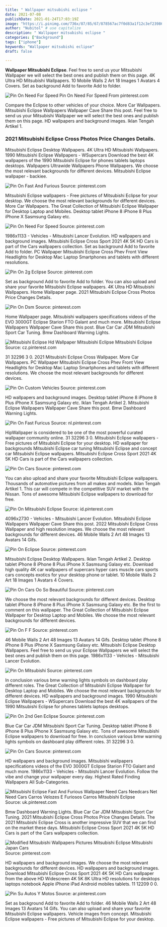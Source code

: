 ```yaml
---
title: " Wallpaper mitsubishi eclipse "
date: 2021-07-08
publishDate: 2021-01-24T17:03:19Z
image: "https://i.pinimg.com/736x/87/85/67/878567ac7f0d83a1f12c3ef239867157.jpg"
author: "Nubitol" # use capitalize
description: " Wallpaper mitsubishi eclipse "
categories: ["Background"]
tags: ["iphone"]
keywords: "Wallpaper mitsubishi eclipse"
draft: false

---
```



**Wallpaper Mitsubishi Eclipse**. Feel free to send us your Mitsubishi Wallpaper we will select the best ones and publish them on this page. 4K Ultra HD Mitsubishi Wallpapers. 10 Mobile Walls 2 Art 18 Images 1 Avatars 4 Covers. Set as background Add to favorite Add to folder.

![Pin On Need For Speed](https://i.pinimg.com/originals/fd/5d/ba/fd5dbae249a32475353964d33d834258.jpg "Pin On Need For Speed")
Pin On Need For Speed From pinterest.com


Compare the Eclipse to other vehicles of your choice. More Car Wallpapers. Mitsubishi Eclipse Wallpapers Wallpaper Cave Share this post. Feel free to send us your Mitsubishi Wallpaper we will select the best ones and publish them on this page. HD wallpapers and background images. Iklan Tengah Artikel 1.

### 2021 Mitsubishi Eclipse Cross Photos Price Changes Details.

Mitsubishi Eclipse Desktop Wallpapers. 4K Ultra HD Mitsubishi Wallpapers. 1990 Mitsubishi Eclipse Wallpapers - WSupercars Download the best 4K wallpapers of the 1990 Mitsubishi Eclipse for phones tablets laptops desktops. Wallpapers Ultrawide Wallpapers Phone Wallpapers. We choose the most relevant backgrounds for different devices. Mitsubishi Eclipse wallpaper - backiee.


![Pin On Fast And Furious](https://i.pinimg.com/originals/bc/6b/d1/bc6bd149a4d7adbb3750ab04dd9cec62.jpg "Pin On Fast And Furious")
Source: pinterest.com

Mitsubishi Eclipse wallpapers - Free pictures of Mitsubishi Eclipse for your desktop. We choose the most relevant backgrounds for different devices. More Car Wallpapers. The Great Collection of Mitsubishi Eclipse Wallpaper for Desktop Laptop and Mobiles. Desktop tablet iPhone 8 iPhone 8 Plus iPhone X Sasmsung Galaxy etc.

![Pin On Need For Speed](https://i.pinimg.com/originals/fd/5d/ba/fd5dbae249a32475353964d33d834258.jpg "Pin On Need For Speed")
Source: pinterest.com

1986x1133 - Vehicles - Mitsubishi Lancer Evolution. HD wallpapers and background images. Mitsubishi Eclipse Cross Sport 2021 4K 5K HD Cars is part of the Cars wallpapers collection. Set as background Add to favorite Add to folder. PC Wallpaper Mitsubishi Eclipse Cross Phev Front View Headlights for Desktop Mac Laptop Smartphones and tablets with different resolutions.

![Pin On 2g Eclipse](https://i.pinimg.com/originals/1c/18/ae/1c18aedecb8b4d5f1fd832ed118ebc6a.jpg "Pin On 2g Eclipse")
Source: pinterest.com

Set as background Add to favorite Add to folder. You can also upload and share your favorite Mitsubishi Eclipse wallpapers. 4K Ultra HD Mitsubishi Wallpapers. Home Wallpaper page. 2021 Mitsubishi Eclipse Cross Photos Price Changes Details.

![Pin On Dsm](https://i.pinimg.com/originals/b0/68/d3/b068d3dc57df79a5907d38804b56dcd0.jpg "Pin On Dsm")
Source: pinterest.com

Home Wallpaper page. Mitsubishi wallpapers specifications videos of the EVO 3000GT Eclipse Starion FTO Galant and much more. Mitsubishi Eclipse Wallpapers Wallpaper Cave Share this post. Blue Car Car JDM Mitsubishi Sport Car Tuning. Bmw Dashboard Warning Lights.

![Mitsubishi Eclipse Hd Wallpaper Mitsubishi Eclipse Mitsubishi Eclipse](https://i.pinimg.com/originals/03/07/34/030734c38e8fb9352340d3a6ea9631a1.jpg "Mitsubishi Eclipse Hd Wallpaper Mitsubishi Eclipse Mitsubishi Eclipse")
Source: cz.pinterest.com

31 32296 3 0. 2021 Mitsubishi Eclipse Cross Wallpaper. More Car Wallpapers. PC Wallpaper Mitsubishi Eclipse Cross Phev Front View Headlights for Desktop Mac Laptop Smartphones and tablets with different resolutions. We choose the most relevant backgrounds for different devices.

![Pin On Custom Vehicles](https://i.pinimg.com/originals/f5/c3/da/f5c3da3b7e6f3d4bedec1f835a688f8b.jpg "Pin On Custom Vehicles")
Source: pinterest.com

HD wallpapers and background images. Desktop tablet iPhone 8 iPhone 8 Plus iPhone X Sasmsung Galaxy etc. Iklan Tengah Artikel 2. Mitsubishi Eclipse Wallpapers Wallpaper Cave Share this post. Bmw Dashboard Warning Lights.

![Pin On Fast Furicus](https://i.pinimg.com/originals/a0/c8/c7/a0c8c73852baca23778b16e15185246f.jpg "Pin On Fast Furicus")
Source: nl.pinterest.com

HipWallpaper is considered to be one of the most powerful curated wallpaper community online. 31 32296 3 0. Mitsubishi Eclipse wallpapers - Free pictures of Mitsubishi Eclipse for your desktop. HD wallpaper for backgrounds Mitsubishi Eclipse car tuning Mitsubishi Eclipse and concept car Mitsubishi Eclipse wallpapers. Mitsubishi Eclipse Cross Sport 2021 4K 5K HD Cars is part of the Cars wallpapers collection.

![Pin On Cars](https://i.pinimg.com/originals/4e/02/64/4e0264923e22fbc4c15e7ad32e7bc424.jpg "Pin On Cars")
Source: pinterest.com

You can also upload and share your favorite Mitsubishi Eclipse wallpapers. Thousands of automotive pictures from all makes and models. Iklan Tengah Artikel 1. This car will compete in the competitive SUV market with the Nissan. Tons of awesome Mitsubishi Eclipse wallpapers to download for free.

![Pin On Mitsubishi Eclipse](https://i.pinimg.com/originals/11/4c/ec/114cecb5768a670c94a419908d2420ea.jpg "Pin On Mitsubishi Eclipse")
Source: id.pinterest.com

4096x2730 - Vehicles - Mitsubishi Lancer Evolution. Mitsubishi Eclipse Wallpapers Wallpaper Cave Share this post. 2022 Mitsubishi Eclipse Cross Wallpaper and high resolution images. We choose the most relevant backgrounds for different devices. 46 Mobile Walls 2 Art 48 Images 13 Avatars 14 Gifs.

![Pin On Eclipse](https://i.pinimg.com/736x/46/51/f7/4651f7a0b902fe348df16bdfaa005966.jpg "Pin On Eclipse")
Source: pinterest.com

Mitsubishi Eclipse Desktop Wallpapers. Iklan Tengah Artikel 2. Desktop tablet iPhone 8 iPhone 8 Plus iPhone X Sasmsung Galaxy etc. Download high quality 4K car wallpapers of supercars hyper cars muscle cars sports cars concepts exotics for your desktop phone or tablet. 10 Mobile Walls 2 Art 18 Images 1 Avatars 4 Covers.

![Pin On Cars Oo So Beautiful](https://i.pinimg.com/originals/ef/4c/12/ef4c12c5f928a96181aa4414a1989c8f.jpg "Pin On Cars Oo So Beautiful")
Source: pinterest.com

We choose the most relevant backgrounds for different devices. Desktop tablet iPhone 8 iPhone 8 Plus iPhone X Sasmsung Galaxy etc. Be the first to comment on this wallpaper. The Great Collection of Mitsubishi Eclipse Wallpaper for Desktop Laptop and Mobiles. We choose the most relevant backgrounds for different devices.

![Pin On F F](https://i.pinimg.com/originals/4c/ff/02/4cff025eedaf11b8486fb2ed0c5a74a2.jpg "Pin On F F")
Source: pinterest.com

46 Mobile Walls 2 Art 48 Images 13 Avatars 14 Gifs. Desktop tablet iPhone 8 iPhone 8 Plus iPhone X Sasmsung Galaxy etc. Mitsubishi Eclipse Desktop Wallpapers. Feel free to send us your Eclipse Wallpapers we will select the best ones and publish them on this page. 1986x1133 - Vehicles - Mitsubishi Lancer Evolution.

![Pin On Mitsubishi](https://i.pinimg.com/originals/a5/be/6a/a5be6a924ac2fab0520a5e48184fc3cf.jpg "Pin On Mitsubishi")
Source: pinterest.com

In conclusion various bmw warning lights symbols on dashboard play different roles. The Great Collection of Mitsubishi Eclipse Wallpaper for Desktop Laptop and Mobiles. We choose the most relevant backgrounds for different devices. HD wallpapers and background images. 1990 Mitsubishi Eclipse Wallpapers - WSupercars Download the best 4K wallpapers of the 1990 Mitsubishi Eclipse for phones tablets laptops desktops.

![Pin On 2nd Gen Eclipse](https://i.pinimg.com/originals/07/d0/27/07d027406aad21e717876e7c862bd8a4.jpg "Pin On 2nd Gen Eclipse")
Source: pinterest.com

Blue Car Car JDM Mitsubishi Sport Car Tuning. Desktop tablet iPhone 8 iPhone 8 Plus iPhone X Sasmsung Galaxy etc. Tons of awesome Mitsubishi Eclipse wallpapers to download for free. In conclusion various bmw warning lights symbols on dashboard play different roles. 31 32296 3 0.

![Pin On Cars](https://i.pinimg.com/originals/7d/2f/04/7d2f04342321ed9a21b168e3c60e115a.jpg "Pin On Cars")
Source: pinterest.com

HD wallpapers and background images. Mitsubishi wallpapers specifications videos of the EVO 3000GT Eclipse Starion FTO Galant and much more. 1986x1133 - Vehicles - Mitsubishi Lancer Evolution. Follow the vibe and change your wallpaper every day. Highest Rated Finding Wallpapers All Sub-Categories.

![Mitsubishi Eclipse Fast And Furious Wallpaper Need Cars Needcars Net Need Cars Carros Velozes E Furiosos Carros Mitsubishi Eclipse](https://i.pinimg.com/originals/ab/6a/0b/ab6a0b81ace7e11cf7199608805b6802.jpg "Mitsubishi Eclipse Fast And Furious Wallpaper Need Cars Needcars Net Need Cars Carros Velozes E Furiosos Carros Mitsubishi Eclipse")
Source: uk.pinterest.com

Bmw Dashboard Warning Lights. Blue Car Car JDM Mitsubishi Sport Car Tuning. 2021 Mitsubishi Eclipse Cross Photos Price Changes Details. The 2021 Mitsubishi Eclipse Cross is another impressive SUV that we can find on the market these days. Mitsubishi Eclipse Cross Sport 2021 4K 5K HD Cars is part of the Cars wallpapers collection.

![Modified Mitsubishi Wallpapers Pictures Mitsubishi Eclipse Mitsubishi Japan Cars](https://i.pinimg.com/originals/91/16/fb/9116fb51cbf40ac8d02c1bc885a1f017.jpg "Modified Mitsubishi Wallpapers Pictures Mitsubishi Eclipse Mitsubishi Japan Cars")
Source: pinterest.com

HD wallpapers and background images. We choose the most relevant backgrounds for different devices. HD wallpapers and background images. Download Mitsubishi Eclipse Cross Sport 2021 4K 5K HD Cars wallpaper from the above HD Widescreen 4K 5K 8K Ultra HD resolutions for desktops laptops notebook Apple iPhone iPad Android mobiles tablets. 11 12209 0 0.

![Pin Su Autos Y Motos](https://i.pinimg.com/736x/87/85/67/878567ac7f0d83a1f12c3ef239867157.jpg "Pin Su Autos Y Motos")
Source: ar.pinterest.com

Set as background Add to favorite Add to folder. 46 Mobile Walls 2 Art 48 Images 13 Avatars 14 Gifs. You can also upload and share your favorite Mitsubishi Eclipse wallpapers. Vehicle images from concept. Mitsubishi Eclipse wallpapers - Free pictures of Mitsubishi Eclipse for your desktop.

